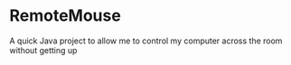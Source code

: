 # RemoteMouse
A quick Java project to allow me to control my computer across the room without getting up
